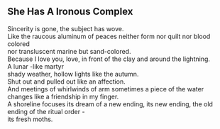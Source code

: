 She Has A Ironous Complex
-------------------------
Sincerity is gone, the subject has wove.  
Like the raucous aluminum of peaces neither form nor quilt nor blood colored  
nor transluscent marine but sand-colored.  
Because I love you, love, in front of the clay and around the lightning.  
A lunar -like martyr  
shady weather, hollow lights like the autumn.  
Shut out and pulled out like an affection.  
And meetings of whirlwinds of arm sometimes a piece of the water  
changes like a friendship in my finger.  
A shoreline focuses its dream of a new ending, its new ending, the old ending of the ritual order -  
its fresh moths.  
